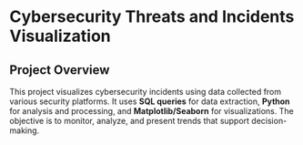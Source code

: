 # Cybersecurity Threats and Incidents Visualization

## Project Overview
This project visualizes cybersecurity incidents using data collected from various security platforms. It uses **SQL queries** for data extraction, **Python** for analysis and processing, and **Matplotlib/Seaborn** for visualizations. The objective is to monitor, analyze, and present trends that support decision-making.
